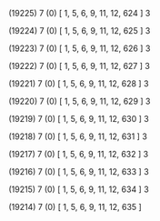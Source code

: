 (19225) 7 (0) [ 1, 5, 6, 9, 11, 12, 624 ] 3 


(19224) 7 (0) [ 1, 5, 6, 9, 11, 12, 625 ] 3 


(19223) 7 (0) [ 1, 5, 6, 9, 11, 12, 626 ] 3 


(19222) 7 (0) [ 1, 5, 6, 9, 11, 12, 627 ] 3 


(19221) 7 (0) [ 1, 5, 6, 9, 11, 12, 628 ] 3 


(19220) 7 (0) [ 1, 5, 6, 9, 11, 12, 629 ] 3 


(19219) 7 (0) [ 1, 5, 6, 9, 11, 12, 630 ] 3 


(19218) 7 (0) [ 1, 5, 6, 9, 11, 12, 631 ] 3 


(19217) 7 (0) [ 1, 5, 6, 9, 11, 12, 632 ] 3 


(19216) 7 (0) [ 1, 5, 6, 9, 11, 12, 633 ] 3 


(19215) 7 (0) [ 1, 5, 6, 9, 11, 12, 634 ] 3 


(19214) 7 (0) [ 1, 5, 6, 9, 11, 12, 635 ]  

